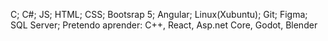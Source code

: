 C; C#; JS; HTML; CSS; Bootsrap 5; Angular; Linux(Xubuntu); Git; Figma; SQL Server; Pretendo aprender: C++, React, Asp.net Core, Godot, Blender
<!---
pedrogamedev/pedrogamedev is a ✨ special ✨ repository because its `README.md` (this file) appears on your GitHub profile.
You can click the Preview link to take a look at your changes.
--->
